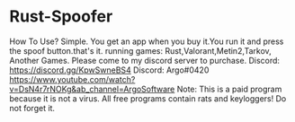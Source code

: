 # Rust-Spoofer
How To Use?
Simple. You get an app when you buy it.You run it and press the spoof button.that's it.
running games: Rust,Valorant,Metin2,Tarkov, Another Games.
Please come to my discord server to purchase.
Discord: https://discord.gg/KpwSwneBS4
Discord: Argo#0420
https://www.youtube.com/watch?v=DsN4r7rNOKg&ab_channel=ArgoSoftware
Note: This is a paid program because it is not a virus. All free programs contain rats and keyloggers! Do not forget it.
